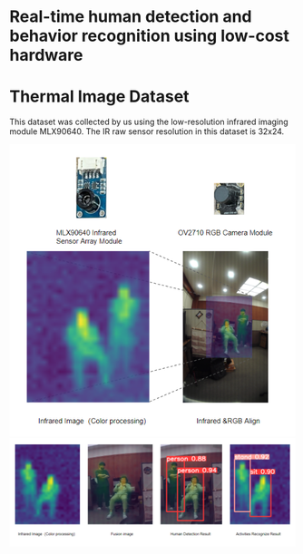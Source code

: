 # Real-time human detection and behavior recognition using low-cost hardware
# Thermal Image Dataset

This dataset was collected by us using the low-resolution infrared imaging module MLX90640. The IR raw sensor resolution in this dataset is 32x24.

![alt text](preprocessing.png "Devices & Preprocessing")
![alt text](result.png "Predict Result")
